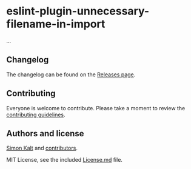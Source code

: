 # eslint-plugin-unnecessary-filename-in-import

...

## Changelog

The changelog can be found on the [Releases page](https://github.com/ska-kialo/eslint-plugin-unnecessary-filename-in-import/releases).

## Contributing

Everyone is welcome to contribute. Please take a moment to review the [contributing guidelines](Contributing.md).

## Authors and license

[Simon Kalt](https://www.github.com/ska-kialo) and [contributors](https://github.com/ska-kialo/eslint-plugin-unnecessary-filename-in-import/graphs/contributors).

MIT License, see the included [License.md](License.md) file.
